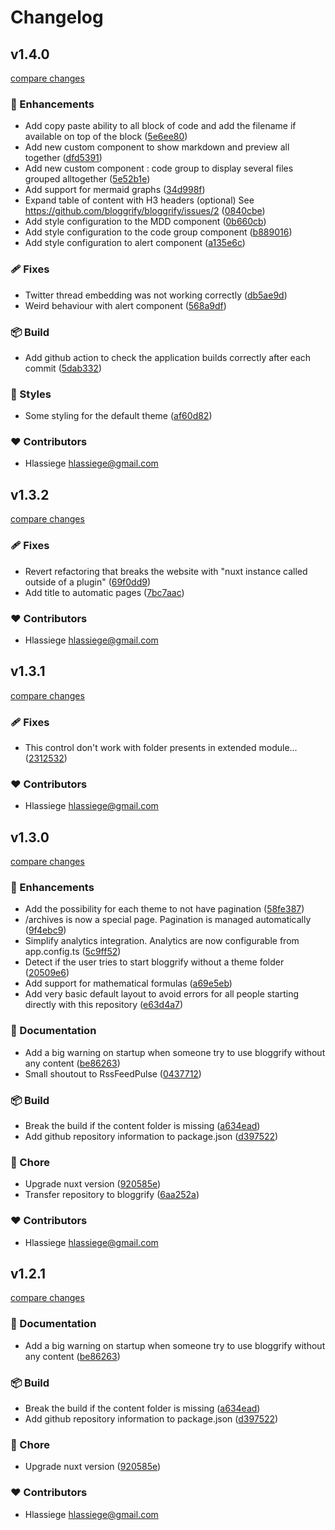 # Changelog


## v1.4.0

[compare changes](https://github.com/bloggrify/bloggrify/compare/v1.3.2...v1.4.0)

### 🚀 Enhancements

- Add copy paste ability to all block of code and add the filename if available on top of the block ([5e6ee80](https://github.com/bloggrify/bloggrify/commit/5e6ee80))
- Add new custom component to show markdown and preview all together ([dfd5391](https://github.com/bloggrify/bloggrify/commit/dfd5391))
- Add new custom component : code group to display several files grouped alltogether ([5e52b1e](https://github.com/bloggrify/bloggrify/commit/5e52b1e))
- Add support for mermaid graphs ([34d998f](https://github.com/bloggrify/bloggrify/commit/34d998f))
- Expand table of content with H3 headers (optional) See https://github.com/bloggrify/bloggrify/issues/2 ([0840cbe](https://github.com/bloggrify/bloggrify/commit/0840cbe))
- Add style configuration to the MDD component ([0b660cb](https://github.com/bloggrify/bloggrify/commit/0b660cb))
- Add style configuration to the code group component ([b889016](https://github.com/bloggrify/bloggrify/commit/b889016))
- Add style configuration to alert component ([a135e6c](https://github.com/bloggrify/bloggrify/commit/a135e6c))

### 🩹 Fixes

- Twitter thread embedding was not working correctly ([db5ae9d](https://github.com/bloggrify/bloggrify/commit/db5ae9d))
- Weird behaviour with alert component ([568a9df](https://github.com/bloggrify/bloggrify/commit/568a9df))

### 📦 Build

- Add github action to check the application builds correctly after each commit ([5dab332](https://github.com/bloggrify/bloggrify/commit/5dab332))

### 🎨 Styles

- Some styling for the default theme ([af60d82](https://github.com/bloggrify/bloggrify/commit/af60d82))

### ❤️ Contributors

- Hlassiege <hlassiege@gmail.com>

## v1.3.2

[compare changes](https://github.com/bloggrify/bloggrify/compare/v1.3.1...v1.3.2)

### 🩹 Fixes

- Revert refactoring that breaks the website with "nuxt instance called outside of a plugin" ([69f0dd9](https://github.com/bloggrify/bloggrify/commit/69f0dd9))
- Add title to automatic pages ([7bc7aac](https://github.com/bloggrify/bloggrify/commit/7bc7aac))

### ❤️ Contributors

- Hlassiege <hlassiege@gmail.com>

## v1.3.1

[compare changes](https://github.com/bloggrify/bloggrify/compare/v1.3.0...v1.3.1)

### 🩹 Fixes

- This control don't work with folder presents in extended module... ([2312532](https://github.com/bloggrify/bloggrify/commit/2312532))

### ❤️ Contributors

- Hlassiege <hlassiege@gmail.com>

## v1.3.0

[compare changes](https://github.com/bloggrify/bloggrify/compare/1.0.0...v1.3.0)

### 🚀 Enhancements

- Add the possibility for each theme to not have pagination ([58fe387](https://github.com/bloggrify/bloggrify/commit/58fe387))
- /archives is now a special page. Pagination is managed automatically ([9f4ebc9](https://github.com/bloggrify/bloggrify/commit/9f4ebc9))
- Simplify analytics integration. Analytics are now configurable from app.config.ts ([5c9ff52](https://github.com/bloggrify/bloggrify/commit/5c9ff52))
- Detect if the user tries to start bloggrify without a theme folder ([20509e6](https://github.com/bloggrify/bloggrify/commit/20509e6))
- Add support for mathematical formulas ([a69e5eb](https://github.com/bloggrify/bloggrify/commit/a69e5eb))
- Add very basic default layout to avoid errors for all people starting directly with this repository ([e63d4a7](https://github.com/bloggrify/bloggrify/commit/e63d4a7))

### 📖 Documentation

- Add a big warning on startup when someone try to use bloggrify without any content ([be86263](https://github.com/bloggrify/bloggrify/commit/be86263))
- Small shoutout to RssFeedPulse ([0437712](https://github.com/bloggrify/bloggrify/commit/0437712))

### 📦 Build

- Break the build if the content folder is missing ([a634ead](https://github.com/bloggrify/bloggrify/commit/a634ead))
- Add github repository information to package.json ([d397522](https://github.com/bloggrify/bloggrify/commit/d397522))

### 🏡 Chore

- Upgrade nuxt version ([920585e](https://github.com/bloggrify/bloggrify/commit/920585e))
- Transfer repository to bloggrify ([6aa252a](https://github.com/bloggrify/bloggrify/commit/6aa252a))

### ❤️ Contributors

- Hlassiege <hlassiege@gmail.com>

## v1.2.1

[compare changes](https://github.com/bloggrify/bloggrify/compare/1.0.0...v1.2.1)

### 📖 Documentation

- Add a big warning on startup when someone try to use bloggrify without any content ([be86263](https://github.com/bloggrify/bloggrify/commit/be86263))

### 📦 Build

- Break the build if the content folder is missing ([a634ead](https://github.com/bloggrify/bloggrify/commit/a634ead))
- Add github repository information to package.json ([d397522](https://github.com/bloggrify/bloggrify/commit/d397522))

### 🏡 Chore

- Upgrade nuxt version ([920585e](https://github.com/bloggrify/bloggrify/commit/920585e))

### ❤️ Contributors

- Hlassiege <hlassiege@gmail.com>

